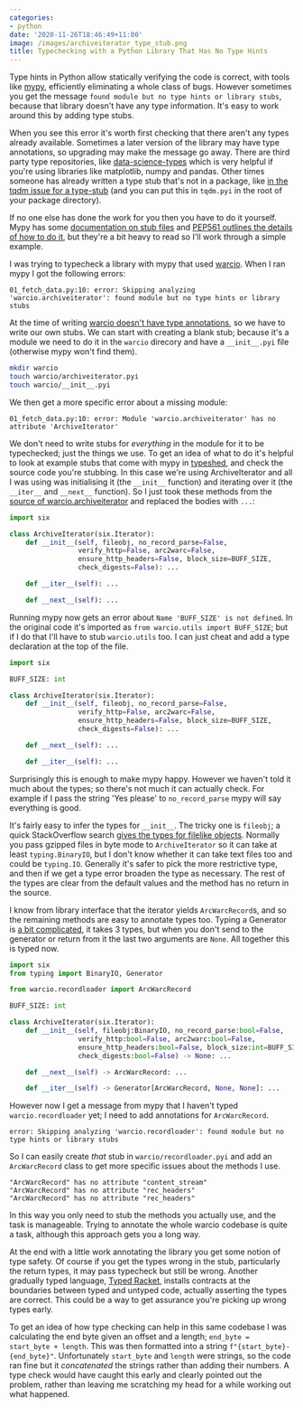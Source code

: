 ```yaml
---
categories:
- python
date: '2020-11-26T18:46:49+11:00'
image: /images/archiveiterator_type_stub.png
title: Typechecking with a Python Library That Has No Type Hints
---
```


Type hints in Python allow statically verifying the code is correct, with tools like [mypy](http://mypy-lang.org/), efficiently eliminating a whole class of bugs.
However sometimes you get the message `found module but no type hints or library stubs`, because that library doesn't have any type information.
It's easy to work around this by adding type stubs.

When you see this error it's worth first checking that there aren't any types already available.
Sometimes a later version of the library may have type annotations, so upgrading may make the message go away.
There are third party type repositories, like [data-science-types](https://pypi.org/project/data-science-types/) which is very helpful if you're using libraries like matplotlib, numpy and pandas.
Other times someone has already written a type stub that's not in a package, like [in the tqdm issue for a type-stub](https://github.com/tqdm/tqdm/issues/260#issuecomment-679214126) (and you can put this in `tqdm.pyi` in the root of your package directory).

If no one else has done the work for you then you have to do it yourself.
Mypy has some [documentation on stub files](https://mypy.readthedocs.io/en/stable/stubs.html#stub-files) and [PEP561 outlines the details of how to do it](https://www.python.org/dev/peps/pep-0561/), but they're a bit heavy to read so I'll work through a simple example.

I was trying to typecheck a library with mypy that used [warcio](https://github.com/webrecorder/warcio).
When I ran mypy I got the following errors:

```
01_fetch_data.py:10: error: Skipping analyzing 'warcio.archiveiterator': found module but no type hints or library stubs
```

At the time of writing [warcio doesn't have type annotations](https://github.com/webrecorder/warcio/issues/117), so we have to write our own stubs.
We can start with creating a blank stub; because it's a module we need to do it in the `warcio` direcory and have a `__init__.pyi` file (otherwise mypy won't find them).

```sh
mkdir warcio
touch warcio/archiveiterator.pyi
touch warcio/__init__.pyi
```

We then get a more specific error about a missing module:

```
01_fetch_data.py:10: error: Module 'warcio.archiveiterator' has no attribute 'ArchiveIterator'
```

We don't need to write stubs for *everything* in the module for it to be typechecked; just the things we use.
To get an idea of what to do it's helpful to look at example stubs that come with mypy in [typeshed](https://github.com/python/typeshed), and check the source code you're stubbing. 
In this case we're using ArchiveIterator and all I was using was initialising it (the `__init__` function) and iterating over it (the `__iter__` and `__next__` function).
So I just took these methods from the [source of warcio.archiveiterator](https://github.com/webrecorder/warcio/blob/master/warcio/archiveiterator.py) and replaced the bodies with `...`:

```python
import six

class ArchiveIterator(six.Iterator):
    def __init__(self, fileobj, no_record_parse=False,
                 verify_http=False, arc2warc=False,
                 ensure_http_headers=False, block_size=BUFF_SIZE,
                 check_digests=False): ...

    def __iter__(self): ...

    def __next__(self): ...
```

Running mypy now gets an error about `Name 'BUFF_SIZE' is not defined`.
In the original code it's imported as `from warcio.utils import BUFF_SIZE`; but if I do that I'll have to stub `warcio.utils` too.
I can just cheat and add a type declaration at the top of the file.

```python
import six

BUFF_SIZE: int

class ArchiveIterator(six.Iterator):
    def __init__(self, fileobj, no_record_parse=False,
                 verify_http=False, arc2warc=False,
                 ensure_http_headers=False, block_size=BUFF_SIZE,
                 check_digests=False): ...

    def __next__(self): ...

    def __iter__(self): ...
```

Surprisingly this is enough to make mypy happy.
However we haven't told it much about the types; so there's not much it can actually check.
For example if I pass the string 'Yes please' to `no_record_parse` mypy will say everything is good.

It's fairly easy to infer the types for `__init__`.
The tricky one is `fileobj`; a quick StackOverflow search [gives the types for filelike objects](https://stackoverflow.com/questions/38569401/type-hint-for-a-file-or-file-like-object).
Normally you pass gzipped files in byte mode to `ArchiveIterator` so it can take at least `typing.BinaryIO`, but I don't know whether it can take text files too and could be `typing.IO`.
Generally it's safer to pick the more restrictive type, and then if we get a type error broaden the type as necessary.
The rest of the types are clear from the default values and the method has no return in the source.

I know from library interface that the iterator yields `ArcWarcRecord`s, and so the remaining methods are easy to annotate types too.
Typing a Generator is [a bit complicated](https://docs.python.org/3/library/typing.html#typing.Generator), it takes 3 types, but when you don't send to the generator or return from it the last two arguments are `None`.
All together this is typed now.

```python
import six
from typing import BinaryIO, Generator

from warcio.recordloader import ArcWarcRecord

BUFF_SIZE: int

class ArchiveIterator(six.Iterator):
    def __init__(self, fileobj:BinaryIO, no_record_parse:bool=False,
                 verify_http:bool=False, arc2warc:bool=False,
                 ensure_http_headers:bool=False, block_size:int=BUFF_SIZE,
                 check_digests:bool=False) -> None: ...

    def __next__(self) -> ArcWarcRecord: ...

    def __iter__(self) -> Generator[ArcWarcRecord, None, None]: ...
```

However now I get a message from mypy that I haven't typed `warcio.recordloader` yet; I need to add annotations for `ArcWarcRecord`.

```
error: Skipping analyzing 'warcio.recordloader': found module but no type hints or library stubs
```

So I can easily create *that* stub in `warcio/recordloader.pyi` and add an `ArcWarcRecord` class to get more specific issues about the methods I use.

```
"ArcWarcRecord" has no attribute "content_stream"
"ArcWarcRecord" has no attribute "rec_headers"
"ArcWarcRecord" has no attribute "rec_headers"
```

In this way you only need to stub the methods you actually use, and the task is manageable.
Trying to annotate the whole warcio codebase is quite a task, although this approach gets you a long way.

At the end with a little work annotating the library you get some notion of type safety.
Of course if you get the types wrong in the stub, particularly the return types, it may pass typecheck but still be wrong.
Another gradually typed language, [Typed Racket](https://docs.racket-lang.org/ts-guide/), installs contracts at the boundaries between typed and untyped code, actually asserting the types are correct.
This could be a way to get assurance you're picking up wrong types early.

To get an idea of how type checking can help in this same codebase I was calculating the end byte given an offset and a length; `end_byte = start_byte + length`.
This was then formatted into a string `f"{start_byte}-{end_byte}"`.
Unfortunately `start_byte` and `length` were strings, so the code ran fine but it *concatenated* the strings rather than adding their numbers.
A type check would have caught this early and clearly pointed out the problem, rather than leaving me scratching my head for a while working out what happened.
